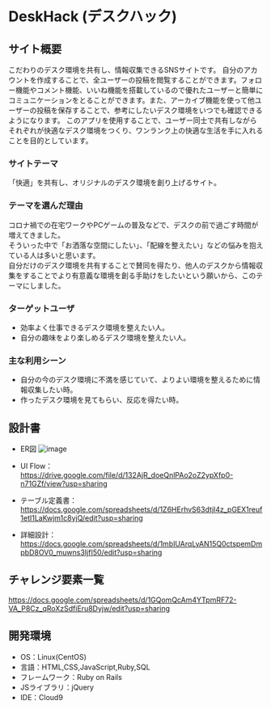 # DeskHack (デスクハック)

## サイト概要
  こだわりのデスク環境を共有し、情報収集できるSNSサイトです。
  自分のアカウントを作成することで、全ユーザーの投稿を閲覧することができます。フォロー機能やコメント機能、いいね機能を搭載しているので優れたユーザーと簡単にコミュニケーションをとることができます。また、アーカイブ機能を使って他ユーザーの投稿を保存することで、参考にしたいデスク環境をいつでも確認できるようになります。
  このアプリを使用することで、ユーザー同士で共有しながらそれぞれが快適なデスク環境をつくり、ワンランク上の快適な生活を手に入れることを目的としています。
  
### サイトテーマ
「快適」を共有し、オリジナルのデスク環境を創り上げるサイト。

### テーマを選んだ理由
コロナ禍での在宅ワークやPCゲームの普及などで、デスクの前で過ごす時間が増えてきました。  
そういった中で「お洒落な空間にしたい」、「配線を整えたい」などの悩みを抱えている人は多いと思います。  
自分だけのデスク環境を共有することで賛同を得たり、他人のデスクから情報収集をすることでより有意義な環境を創る手助けをしたいという願いから、このテーマにしました。

### ターゲットユーザ
* 効率よく仕事できるデスク環境を整えたい人。
* 自分の趣味をより楽しめるデスク環境を整えたい人。

### 主な利用シーン
* 自分の今のデスク環境に不満を感じていて、よりよい環境を整えるために情報収集したい時。
* 作ったデスク環境を見てもらい、反応を得たい時。

## 設計書
* ER図
![image](https://user-images.githubusercontent.com/93774386/152335886-119ccdf8-2986-447f-b4c0-4d6084813949.png)

* UI Flow：https://drive.google.com/file/d/132AjR_doeQnlPAo2oZ2ypXfp0-n71GZf/view?usp=sharing
* テーブル定義書：https://docs.google.com/spreadsheets/d/1Z6HErhvS63dtjl4z_pGEX1reuf1etI1LaKwjm1c8yjQ/edit?usp=sharing
* 詳細設計：https://docs.google.com/spreadsheets/d/1mbIUArqLyAN15Q0ctspemDmpbD8OV0_muwns3IjfI50/edit?usp=sharing


## チャレンジ要素一覧
https://docs.google.com/spreadsheets/d/1GQomQcAm4YTpmRF72-VA_P8Cz_qRoXzSdfiEru8Dyjw/edit?usp=sharing

## 開発環境
- OS：Linux(CentOS)
- 言語：HTML,CSS,JavaScript,Ruby,SQL
- フレームワーク：Ruby on Rails
- JSライブラリ：jQuery
- IDE：Cloud9

